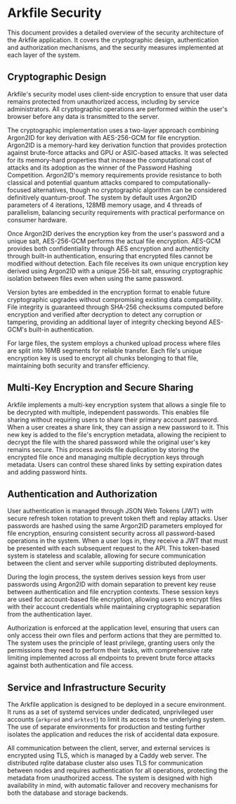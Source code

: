 # Arkfile Security

This document provides a detailed overview of the security architecture of the Arkfile application. It covers the cryptographic design, authentication and authorization mechanisms, and the security measures implemented at each layer of the system.

## Cryptographic Design

Arkfile's security model uses client-side encryption to ensure that user data remains protected from unauthorized access, including by service administrators. All cryptographic operations are performed within the user's browser before any data is transmitted to the server.

The cryptographic implementation uses a two-layer approach combining Argon2ID for key derivation with AES-256-GCM for file encryption. Argon2ID is a memory-hard key derivation function that provides protection against brute-force attacks and GPU or ASIC-based attacks. It was selected for its memory-hard properties that increase the computational cost of attacks and its adoption as the winner of the Password Hashing Competition. Argon2ID's memory requirements provide resistance to both classical and potential quantum attacks compared to computationally-focused alternatives, though no cryptographic algorithm can be considered definitively quantum-proof. The system by default uses Argon2ID parameters of 4 iterations, 128MB memory usage, and 4 threads of parallelism, balancing security requirements with practical performance on consumer hardware.

Once Argon2ID derives the encryption key from the user's password and a unique salt, AES-256-GCM performs the actual file encryption. AES-GCM provides both confidentiality through AES encryption and authenticity through built-in authentication, ensuring that encrypted files cannot be modified without detection. Each file receives its own unique encryption key derived using Argon2ID with a unique 256-bit salt, ensuring cryptographic isolation between files even when using the same password.

Version bytes are embedded in the encryption format to enable future cryptographic upgrades without compromising existing data compatibility. File integrity is guaranteed through SHA-256 checksums computed before encryption and verified after decryption to detect any corruption or tampering, providing an additional layer of integrity checking beyond AES-GCM's built-in authentication.

For large files, the system employs a chunked upload process where files are split into 16MB segments for reliable transfer. Each file's unique encryption key is used to encrypt all chunks belonging to that file, maintaining both security and transfer efficiency.

## Multi-Key Encryption and Secure Sharing

Arkfile implements a multi-key encryption system that allows a single file to be decrypted with multiple, independent passwords. This enables file sharing without requiring users to share their primary account password. When a user creates a share link, they can assign a new password to it. This new key is added to the file's encryption metadata, allowing the recipient to decrypt the file with the shared password while the original user's key remains secure. This process avoids file duplication by storing the encrypted file once and managing multiple decryption keys through metadata. Users can control these shared links by setting expiration dates and adding password hints.

## Authentication and Authorization

User authentication is managed through JSON Web Tokens (JWT) with secure refresh token rotation to prevent token theft and replay attacks. User passwords are hashed using the same Argon2ID parameters employed for file encryption, ensuring consistent security across all password-based operations in the system. When a user logs in, they receive a JWT that must be presented with each subsequent request to the API. This token-based system is stateless and scalable, allowing for secure communication between the client and server while supporting distributed deployments.

During the login process, the system derives session keys from user passwords using Argon2ID with domain separation to prevent key reuse between authentication and file encryption contexts. These session keys are used for account-based file encryption, allowing users to encrypt files with their account credentials while maintaining cryptographic separation from the authentication layer.

Authorization is enforced at the application level, ensuring that users can only access their own files and perform actions that they are permitted to. The system uses the principle of least privilege, granting users only the permissions they need to perform their tasks, with comprehensive rate limiting implemented across all endpoints to prevent brute force attacks against both authentication and file access.

## Service and Infrastructure Security

The Arkfile application is designed to be deployed in a secure environment. It runs as a set of systemd services under dedicated, unprivileged user accounts (`arkprod` and `arktest`) to limit its access to the underlying system. The use of separate environments for production and testing further isolates the application and reduces the risk of accidental data exposure.

All communication between the client, server, and external services is encrypted using TLS, which is managed by a Caddy web server. The distributed rqlite database cluster also uses TLS for communication between nodes and requires authentication for all operations, protecting the metadata from unauthorized access. The system is designed with high availability in mind, with automatic failover and recovery mechanisms for both the database and storage backends.
